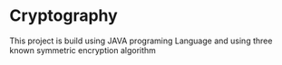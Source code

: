 # Cryptography
This project is build using JAVA programing Language and using three known symmetric encryption algorithm
